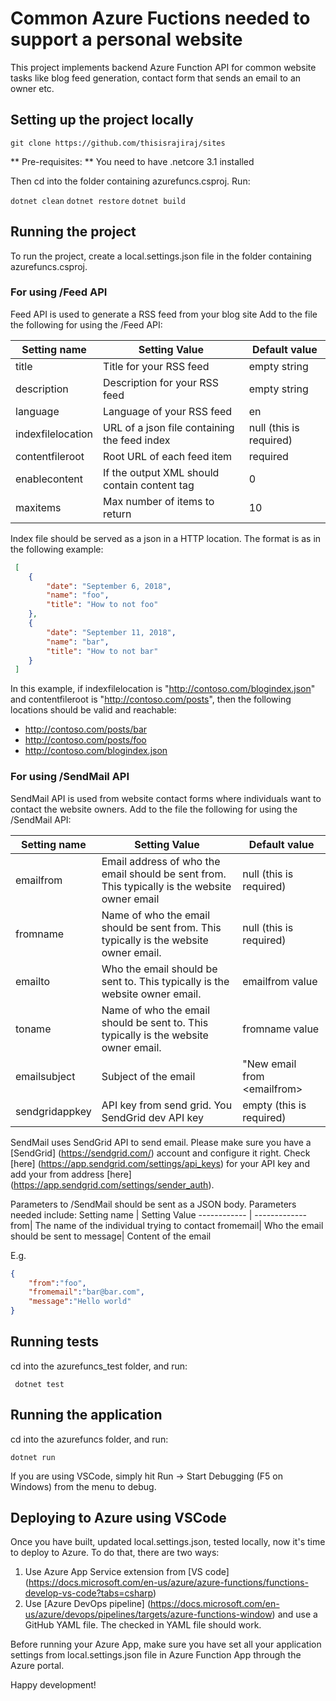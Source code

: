 
# Common Azure Fuctions needed to support a personal website
This project implements backend Azure Function API for common website tasks
like blog feed generation, contact form that sends an email to an owner etc.


## Setting up the project locally
`` git clone https://github.com/thisisrajiraj/sites ``

** Pre-requisites: ** You need to have .netcore 3.1 installed 

Then cd into the folder containing azurefuncs.csproj. Run:

`` dotnet clean ``
`` dotnet restore ``
`` dotnet build ``

## Running the project
To run the project, create a local.settings.json file in the folder containing azurefuncs.csproj.

### For using /Feed API
Feed API is used to generate a RSS feed from your blog site
Add to the file the following for using the /Feed API:

Setting name | Setting Value| Default value
------------ | -------------| -------------
title| Title for your RSS feed|empty string 
description| Description for your RSS feed| empty string 
language| Language of your RSS feed| en
indexfilelocation| URL of a json file containing the feed index| null (this is required)
contentfileroot| Root URL of each feed item| required
enablecontent| If the output XML should contain content tag| 0
maxitems| Max number of items to return | 10

Index file should be served as a json in a HTTP location. The format 
is as in the following example:
```json
 [
    {
        "date": "September 6, 2018",
        "name": "foo",
        "title": "How to not foo"
    },
    {
        "date": "September 11, 2018",
        "name": "bar",
        "title": "How to not bar"
    }
 ]
 ```
 In this example, if indexfilelocation is "http://contoso.com/blogindex.json" and contentfileroot 
 is "http://contoso.com/posts", then the following locations should be valid and reachable:

 * http://contoso.com/posts/bar
 * http://contoso.com/posts/foo
 * http://contoso.com/blogindex.json

### For using /SendMail API
SendMail API is used from website contact forms where individuals
want to contact the website owners.
Add to the file the following for using the /SendMail API:

Setting name | Setting Value| Default value
------------ | -------------| -------------
emailfrom| Email address of who the email should be sent from. This typically is the website owner email| null (this is required)
fromname| Name of who the email should be sent from. This typically is the website owner email.| null (this is required)
emailto| Who the email should be sent to.  This typically is the website owner email.| emailfrom value
toname| Name of who the email should be sent to. This typically is the website owner email.| fromname value
emailsubject| Subject of the email| "New email from &lt;emailfrom&gt;
sendgridappkey| API key from send grid. You SendGrid dev API key | empty (this is required)

SendMail uses SendGrid API to send email. Please make sure you 
have a [SendGrid] (https://sendgrid.com/) account and configure it right.
Check [here] (https://app.sendgrid.com/settings/api_keys) for your API key
and add your from address [here] (https://app.sendgrid.com/settings/sender_auth).

Parameters to /SendMail should be sent as a JSON body. Parameters needed include:
Setting name | Setting Value
------------ | -------------
from| The name of the individual trying to contact
fromemail| Who the email should be sent to
message| Content of the email

E.g.
``` json
{
    "from":"foo",
    "fromemail":"bar@bar.com",
    "message":"Hello world"
}
```
## Running tests
cd into the azurefuncs_test folder, and run:

`` dotnet test``

## Running the application
cd into the azurefuncs folder, and run:

`` dotnet run ``

If you are using VSCode, simply hit Run -> Start 
Debugging (F5 on Windows) from the menu to debug.

## Deploying to Azure using VSCode
Once you have built, updated local.settings.json, tested locally, now it's
time to deploy to Azure. To do that, there are two ways:

1. Use Azure App Service extension from [VS code] (https://docs.microsoft.com/en-us/azure/azure-functions/functions-develop-vs-code?tabs=csharp)
2. Use [Azure DevOps pipeline] (https://docs.microsoft.com/en-us/azure/devops/pipelines/targets/azure-functions-window)
and use a GitHub YAML file. The checked in YAML file should work.

Before running your Azure App, make sure you have set all your application
settings from local.settings.json file in Azure Function App through the 
Azure portal.

Happy development!